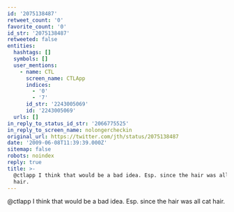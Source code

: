 ```yaml
---
id: '2075138487'
retweet_count: '0'
favorite_count: '0'
id_str: '2075138487'
retweeted: false
entities:
  hashtags: []
  symbols: []
  user_mentions:
    - name: CTL
      screen_name: CTLApp
      indices:
        - '0'
        - '7'
      id_str: '2243005069'
      id: '2243005069'
  urls: []
in_reply_to_status_id_str: '2066775525'
in_reply_to_screen_name: nolongercheckin
original_url: https://twitter.com/jth/status/2075138487
date: '2009-06-08T11:39:39.000Z'
sitemap: false
robots: noindex
reply: true
title: >-
  @ctlapp I think that would be a bad idea. Esp. since the hair was all cat
  hair.
---
```


@ctlapp I think that would be a bad idea. Esp. since the hair was all cat hair.